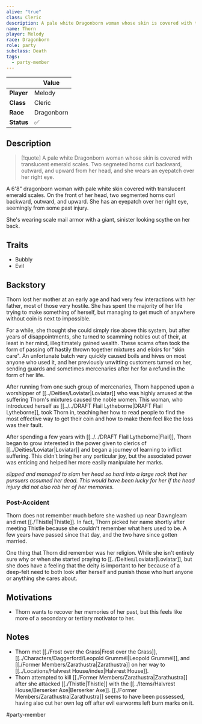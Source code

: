 ```yaml
---
alive: "true"
class: Cleric
description: A pale white Dragonborn woman whose skin is covered with translucent emerald scales. Two segmeted horns curl backward, outward, and upward from her head, and she wears an eyepatch over her right eye.
name: Thorn
player: Melody
race: Dragonborn
role: party
subclass: Death
tags:
  - party-member
---
```


|     | Value           |
| ------ | --------------- |
| **Player** | Melody |
| **Class**  | Cleric  |
| **Race**   | Dragonborn   |
| **Status** | ✅ | 

## Description

> [!quote] A pale white Dragonborn woman whose skin is covered with translucent emerald scales. Two segmeted horns curl backward, outward, and upward from her head, and she wears an eyepatch over her right eye.

A 6'8" dragonborn woman with pale white skin covered with translucent emerald scales. On the front of her head, two segmented horns curl backward, outward, and upward. She has an eyepatch over her right eye, seemingly from some past injury.

She's wearing scale mail armor with a giant, sinister looking scythe on her back.

## Traits
- Bubbly
- Evil

## Backstory

Thorn lost her mother at an early age and had very few interactions with her father, most of those very hostile. She has spent the majority of her life trying to make something of herself, but managing to get much of anywhere without coin is next to impossible.

For a while, she thought she could simply rise above this system, but after years of disappointments, she turned to scamming nobles out of their, at least in her mind, illegitimately gained wealth. These scams often took the form of passing off hastily thrown together mixtures and elixirs for "skin care". An unfortunate batch very quickly caused boils and hives on most anyone who used it, and her previously unwitting customers turned on her, sending guards and sometimes mercenaries after her for a refund in the form of her life.

After running from one such group of mercenaries, Thorn happened upon a worshipper of [[../Deities/Loviatar|Loviatar]] who was highly amused at the suffering Thorn's mixtures caused the noble women. This woman, who introduced herself as [[../../DRAFT Flail Lytheborne|DRAFT Flail Lytheborne]], took Thorn in, teaching her how to read people to find the most effective way to get their coin and how to make them feel like the loss was their fault.

After spending a few years with [[../../DRAFT Flail Lytheborne|Flail]], Thorn began to grow interested in the power given to clerics of [[../Deities/Loviatar|Loviatar]] and began a journey of learning to inflict suffering. This didn't bring her any particular joy, but the associated power was enticing and helped her more easily manipulate her marks.

*slipped and managed to slam her head so hard into a large rock that her pursuers assumed her dead. This would have been lucky for her if the head injury did not also rob her of her memories.*

### Post-Accident
Thorn does not remember much before she washed up near Dawngleam and met [[./Thistle|Thistle]]. In fact, Thorn picked her name shortly after meeting Thistle because she couldn't remember what hers used to be. A few years have passed since that day, and the two have since gotten married.

One thing that Thorn did remember was her religion. While she isn't entirely sure why or when she started praying to [[../Deities/Loviatar|Loviatar]], but she does have a feeling that the deity is important to her because of a deep-felt need to both look after herself and punish those who hurt anyone or anything she cares about.

## Motivations
- Thorn wants to recover her memories of her past, but this feels like more of a secondary or tertiary motivator to her.

## Notes
- Thorn met [[./Frost over the Grass|Frost over the Grass]], [[../Characters/Daggerford/Leopold Grummél|Leopold Grummél]], and [[./Former Members/Zarathustra|Zarathustra]] on her way to [[../Locations/Halvrest House/index|Halvrest House]].
- Thorn attempted to kill [[./Former Members/Zarathustra|Zarathustra]] after she attacked [[./Thistle|Thistle]] with the [[../Items/Halvrest House/Berserker Axe|Berserker Axe]]. [[./Former Members/Zarathustra|Zarathustra]] seems to have been possessed, having also cut her own leg off after evil earworms left burn marks on it.

#party-member